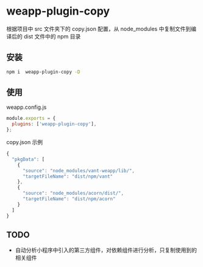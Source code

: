 # weapp-plugin-copy

根据项目中 src 文件夹下的 copy.json 配置，从 node_modules 中复制文件到编译后的 dist 文件中的 npm 目录

## 安装

```bash
npm i  weapp-plugin-copy -D
```

## 使用

weapp.config.js

```js
module.exports = {
  plugins: ['weapp-plugin-copy'],
};
```

copy.json 示例

```js
{
  "pkgData": [
    {
      "source": "node_modules/vant-weapp/lib/",
      "targetFileName": "dist/npm/vant"
    },
    {
      "source": "node_modules/acorn/dist/",
      "targetFileName": "dist/npm/acorn"
    }
  ]
}
```

## TODO

- 自动分析小程序中引入的第三方组件，对依赖组件进行分析，只复制使用到的相关组件
